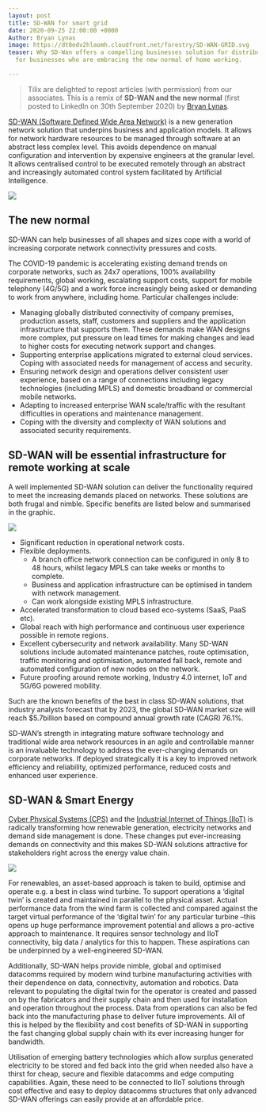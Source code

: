 ```yaml
---
layout: post
title: SD-WAN for smart grid
date: 2020-09-25 22:00:00 +0000
Author: Bryan Lynas
image: https://dt8edv2hlaomh.cloudfront.net/forestry/SD-WAN-GRID.svg
teaser: Why SD-Wan offers a compelling businesses solution for distributed grid and
  for businesses who are embracing the new normal of home working.

---
```

> Tilix are delighted to repost articles (with permission) from our associates.  This is a remix of **SD-WAN and the new normal** (first posted to LinkedIn on 30th September 2020) by [Bryan Lynas](https://www.linkedin.com/in/brian-lynas-a283031/).

[SD-WAN (Software Defined Wide Area Network)](https://en.wikipedia.org/wiki/SD-WAN) is a new generation network solution that underpins business and application models. It allows for network hardware resources to be managed through software at an abstract less complex level. This avoids dependence on manual configuration and intervention by expensive engineers at the granular level. It allows centralised control to be executed remotely through an abstract and increasingly automated control system facilitated by Artificial Intelligence.

![](https://dt8edv2hlaomh.cloudfront.net/forestry/SD-WAN-Comparison.svg)

## The new normal

SD-WAN can help businesses of all shapes and sizes cope with a world of increasing corporate network connectivity pressures and costs.

The COVID-19 pandemic is accelerating existing demand trends on corporate networks, such as 24x7 operations, 100% availability requirements, global working, escalating support costs, support for mobile telephony (4G/5G) and a work force increasingly being asked or demanding to work from anywhere, including home. Particular challenges include:

* Managing globally distributed connectivity of company premises, production assets, staff, customers and suppliers and the application infrastructure that supports them. These demands make WAN designs more complex, put pressure on lead times for making changes and lead to higher costs for executing network support and changes.
* Supporting enterprise applications migrated to external cloud services. Coping with associated needs for management of access and security.
* Ensuring network design and operations deliver consistent user experience, based on a range of connections including legacy technologies (including MPLS) and domestic broadband or commercial mobile networks.
* Adapting to increased enterprise WAN scale/traffic with the resultant difficulties in operations and maintenance management.
* Coping with the diversity and complexity of WAN solutions and associated security requirements.

## SD-WAN will be essential infrastructure for remote working at scale

A well implemented SD-WAN solution can deliver the functionality required to meet the increasing demands placed on networks. These solutions are both frugal and nimble. Specific benefits are listed below and summarised in the graphic.

![](https://dt8edv2hlaomh.cloudfront.net/forestry/SD-WAN.svg)

* Significant reduction in operational network costs.
* Flexible deployments. 
  * A branch office network connection can be configured in only 8 to 48 hours, whilst legacy MPLS can take weeks or months to complete.
  * Business and application infrastructure can be optimised in tandem with network management.
  * Can work alongside existing MPLS infrastructure.
* Accelerated transformation to cloud based eco-systems (SaaS, PaaS etc).
* Global reach with high performance and continuous user experience possible in remote regions.
* Excellent cybersecurity and network availability.  Many SD-WAN solutions include automated maintenance patches, route optimisation, traffic monitoring and optimisation, automated fall back, remote and automated configuration of new nodes on the network.
* Future proofing around remote working, Industry 4.0 internet, IoT and 5G/6G powered mobility.

Such are the known benefits of the best in class SD-WAN solutions, that industry analysts forecast that by 2023, the global SD-WAN market size will reach $5.7billion based on compound annual growth rate (CAGR) 76.1%.

SD-WAN’s strength in integrating mature software technology and traditional wide area network resources in an agile and controllable manner is an invaluable technology to address the ever-changing demands on corporate networks. If deployed strategically it is a key to improved network efficiency and reliability, optimized performance, reduced costs and enhanced user experience.

## SD-WAN & Smart Energy

[Cyber Physical Systems (CPS)](https://en.wikipedia.org/wiki/Cyber-physical_system) and the [Industrial Internet of Things (IIoT)](https://en.wikipedia.org/wiki/Industrial_internet_of_things) is radically transforming how renewable generation, electricity networks and demand side management is done. These changes put ever-increasing demands on connectivity and this makes SD-WAN solutions attractive for stakeholders right across the energy value chain.

![](https://dt8edv2hlaomh.cloudfront.net/forestry/SD-WAN-GRID.svg)

For renewables, an asset-based approach is taken to build, optimise and operate e.g. a best in class wind turbine. To support operations a ‘digital twin’ is created and maintained in parallel to the physical asset. Actual performance data from the wind farm is collected and compared against the target virtual performance of the ‘digital twin’ for any particular turbine –this opens up huge performance improvement potential and allows a pro-active approach to maintenance. It requires sensor technology and IIoT connectivity, big data / analytics for this to happen. These aspirations can be underpinned by a well-engineered SD-WAN.

Additionally, SD-WAN helps provide nimble, global and optimised datacomms required by modern wind turbine manufacturing activities with their dependence on data, connectivity, automation and robotics. Data relevant to populating the digital twin for the operator is created and passed on by the fabricators and their supply chain and then used for installation and operation throughout the process. Data from operations can also be fed back into the manufacturing phase to deliver future improvements. All of this is helped by the flexibility and cost benefits of SD-WAN in supporting the fast changing global supply chain with its ever increasing hunger for bandwidth.

Utilisation of emerging battery technologies which allow surplus generated electricity to be stored and fed back into the grid when needed also have a thirst for cheap, secure and flexible datacomms and edge computing capabilities. Again, these need to be connected to IIoT solutions through cost effective and easy to deploy datacomms structures that only advanced SD-WAN offerings can easily provide at an affordable price.